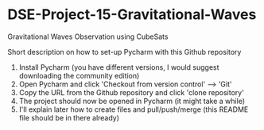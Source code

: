 # DSE-Project-15-Gravitational-Waves
Gravitational Waves Observation using CubeSats

Short description on how to set-up Pycharm with this Github repository
1. Install Pycharm (you have different versions, I would suggest downloading the community edition)
2. Open Pycharm and click 'Checkout from version control' --> 'Git'
3. Copy the URL from the Github repository and click 'clone repository'
4. The project should now be opened in Pycharm (it might take a while)
5. I'll explain later how to create files and pull/push/merge (this README file should be in there already)
